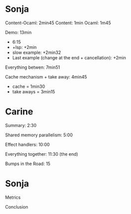 # Sonja

Content-Ocaml: 2min45
    Content: 1min
    Ocaml: 1m45

Demo: 13min
- 6:15
- +lsp: +2min
- slow example: +2min32
- Last example (change at the end + cancellation): +2min

Everything betwen: 7min51

Cache mechanism + take away: 4min45
- cache = 1min30
- take aways = 3min15

# Carine
Summary: 2:30

Shared memory parallelism: 5:00

Effect handlers: 10:00

Everything together: 11:30 (the end)

Bumps in the Road: 15

# Sonja 
Metrics

Conclusion


